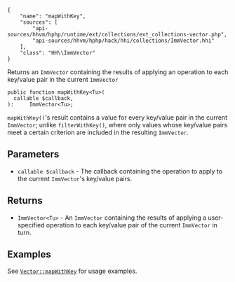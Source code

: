 ``` yamlmeta
{
    "name": "mapWithKey",
    "sources": [
        "api-sources/hhvm/hphp/runtime/ext/collections/ext_collections-vector.php",
        "api-sources/hhvm/hphp/hack/hhi/collections/ImmVector.hhi"
    ],
    "class": "HH\\ImmVector"
}
```




Returns an ` ImmVector ` containing the results of applying an operation to
each key/value pair in the current `` ImmVector ``




``` Hack
public function mapWithKey<Tu>(
  callable $callback,
):     ImmVector<Tu>;
```




` mapWithKey() `'s result contains a value for every key/value pair in the
current `` ImmVector ``; unlike ``` filterWithKey() ```, where only values whose
key/value pairs meet a certain criterion are included in the resulting
```` ImmVector ````.




## Parameters




+ ` callable $callback ` - The callback containing the operation to apply to the
  current `` ImmVector ``'s key/value pairs.




## Returns




* ` ImmVector<Tu> ` - An `` ImmVector `` containing the results of applying a
  user-specified operation to each key/value pair of the current
  ``` ImmVector ``` in turn.




## Examples




See [` Vector::mapWithKey `](</hack/reference/class/Vector/mapWithKey/#examples>) for usage examples.
<!-- HHAPIDOC -->
